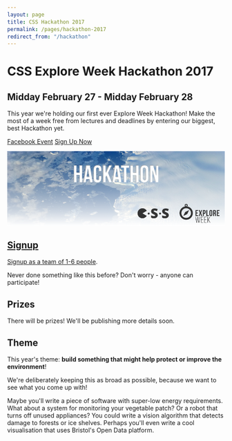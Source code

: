 ```yaml
---
layout: page
title: CSS Hackathon 2017
permalink: /pages/hackathon-2017
redirect_from: "/hackathon"
---
```


# CSS Explore Week Hackathon 2017

## Midday February 27 - Midday February 28

This year we're holding our first ever Explore Week Hackathon! Make the most of a week free from lectures and deadlines by entering our biggest, best Hackathon yet.

<a href="https://www.facebook.com/events/392877197725107/" class="btn">Facebook Event</a>
<a href="https://goo.gl/forms/lFDrMaW7tgRLT0ah2" class="btn">Sign Up Now</a>

![CSS Explore Week Hackathon 2017](/assets/images/contrib/events/2017-02-27-hackathon/hackathon-cover-image.png)

## [Signup](https://goo.gl/forms/lFDrMaW7tgRLT0ah2)

[Signup as a team of 1-6 people](https://goo.gl/forms/lFDrMaW7tgRLT0ah2).

Never done something like this before? Don't worry - anyone can participate!

## Prizes

There will be prizes! We'll be publishing more details soon.

## Theme

This year's theme: **build something that might help protect or improve the environment**!

We're deliberately keeping this as broad as possible, because we want to see what you come up with!

Maybe you'll write a piece of software with super-low energy requirements. What about a system for monitoring your vegetable patch? Or a robot that turns off unused appliances? You could write a vision algorithm that detects damage to forests or ice shelves. Perhaps you'll even write a cool visualisation that uses Bristol's Open Data platform.
